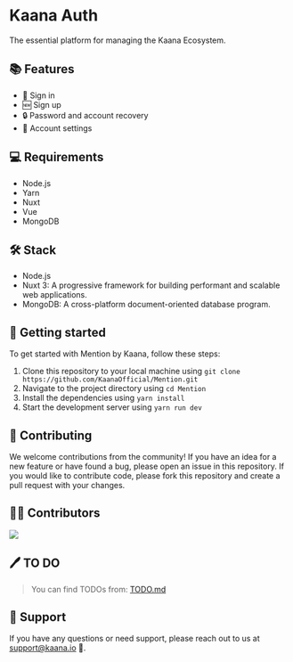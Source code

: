 # Kaana Auth

The essential platform for managing the Kaana Ecosystem.

## 📚 Features

- 🔑 Sign in
- 🆕 Sign up
- 🔒 Password and account recovery
- 🔧 Account settings

## 💻 Requirements

- Node.js
- Yarn
- Nuxt
- Vue
- MongoDB

## 🛠️ Stack

- Node.js
- Nuxt 3: A progressive framework for building performant and scalable web applications.
- MongoDB: A cross-platform document-oriented database program.

## 🏁 Getting started

To get started with Mention by Kaana, follow these steps:

1. Clone this repository to your local machine using `git clone https://github.com/KaanaOfficial/Mention.git`
2. Navigate to the project directory using `cd Mention`
3. Install the dependencies using `yarn install`
4. Start the development server using `yarn run dev`

## 🤝 Contributing

We welcome contributions from the community! If you have an idea for a new feature or have found a bug, please open an issue in this repository. If you would like to contribute code, please fork this repository and create a pull request with your changes.

## 👨‍💻 Contributors

<a href="https://github.com/KaanaOfficial/KaanaAuth/graphs/contributors">
  <img src="https://contrib.rocks/image?repo=KaanaOfficial/KaanaAuth" />   
</a>

## 🖊 TO DO

> You can find TODOs from: [TODO.md](https://github.com/KaanaOfficial/KaanaAuth/blob/master/TODO.md)

## 💬 Support

If you have any questions or need support, please reach out to us at support@kaana.io 📧.
